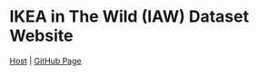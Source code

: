 # IKEA in The Wild (IAW) Dataset Website

[Host](https://iaw.davidz.cn) | [GitHub Page](https://DavidZhang73.github.io/iaw_dataset)
